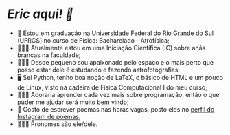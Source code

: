 # **_Eric aqui! 👋_**

* 📓 Estou em graduação na Universidade Federal do Rio Grande do Sul (UFRGS) no curso de Física: Bacharelado - Atrofísica;
* 👨🏻‍🔬 Atualmente estou em uma Iniciação Científica (IC) sobre anãs brancas na faculdade;
* 👨🏻‍🚀 Desde pequeno sou apaixonado pelo espaço e o mais perto que posso estar dele é estudando e fazendo astrofotografias:
* 🖥️ Sei Python, tenho boa noção de LaTeX, o básico de HTML e um pouco de Linux, visto na cadeira de Física Computacional I do meu curso;
* 👨🏻‍💻 Adoraria aprender cada vez mais sobre programação, então o que puder me ajudar será muito bem vindo;
* 📝 Gosto de escrever poemas nas horas vagas, posto eles no [perfil do Instagram de poemas](https://www.instagram.com/poemas_e_prosas_eric/);
* 🙋🏻‍♂️ Pronomes são ele/dele.
